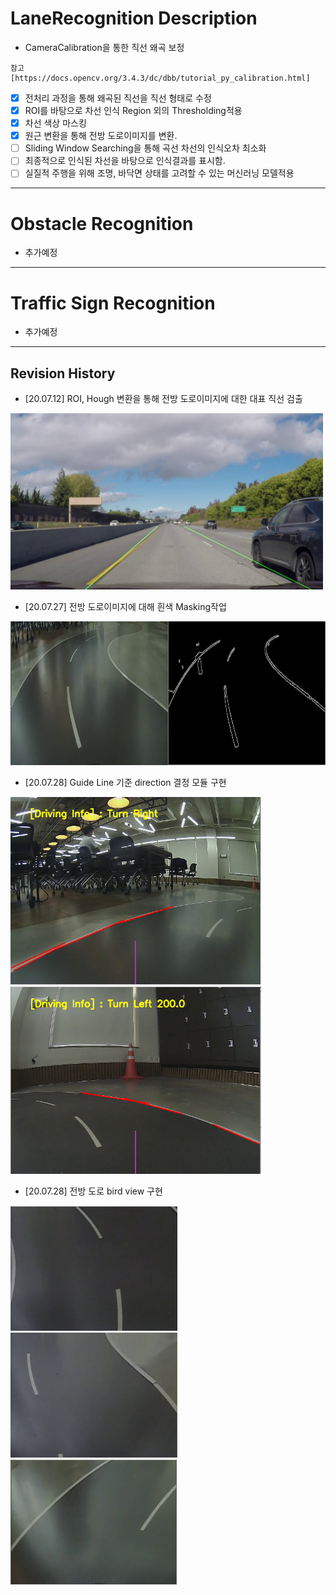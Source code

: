 # LaneRecognition Description 
- CameraCalibration을 통한 직선 왜곡 보정
```
참고 [https://docs.opencv.org/3.4.3/dc/dbb/tutorial_py_calibration.html]
```
- [X] 전처리 과정을 통해 왜곡된 직선을 직선 형태로 수정
- [X] ROI를 바탕으로 차선 인식 Region 외의 Thresholding적용
- [X] 차선 색상 마스킹
- [X] 원근 변환을 통해 전방 도로이미지를 변환. 
- [ ] Sliding Window Searching을 통해 곡선 차선의 인식오차 최소화
- [ ] 최종적으로 인식된 차선을 바탕으로 인식결과를 표시함.
- [ ] 실질적 주행을 위해 조명, 바닥면 상태를 고려할 수 있는 머신러닝 모델적용

---

# Obstacle Recognition
- 추가예정
---
# Traffic Sign Recognition
- 추가예정
---
## Revision History
- [20.07.12] ROI, Hough 변환을 통해 전방 도로이미지에 대한 대표 직선 검출

<img src= "./1.png" width="500px">

- [20.07.27] 전방 도로이미지에 대해 흰색 Masking작업

<img src= "./2.png" height="230px">

- [20.07.28] Guide Line 기준 direction 결정 모듈 구현

<img src= "./3.png" height="300px"><img src= "./4.PNG" height="300px">

- [20.07.28] 전방 도로 bird view 구현

<img src= "./5.PNG" height="200px"><img src= "./6.PNG" height="200px"><img src= "./7.PNG" height="200px">